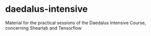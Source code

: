 # daedalus-intensive
Material for the practical sessions of the Daedalus Intensive Course, concerning Shearlab and Tensorflow 
